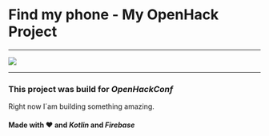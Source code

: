 # Find my phone - My OpenHack Project
---

<img src ="http://www.androidguys.com/wp-content/uploads/2017/07/Find-My-Device.jpg" >

---

### This project was build for *OpenHackConf*
Right now I´am building something amazing.
#### Made with :heart: and *Kotlin* and *Firebase*
